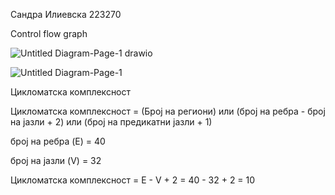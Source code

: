 Сандра Илиевска 223270


Control flow graph

![Untitled Diagram-Page-1 drawio](https://github.com/sandrailievskaa/SI_2024_lab2_223270/assets/131893105/414948f2-1a6a-4d53-a6dc-fd9878d52844)


![Untitled Diagram-Page-1](https://github.com/sandrailievskaa/SI_2024_lab2_223270/assets/131893105/563d2bc7-0d9c-45ea-9366-f47a4ef09928)



Цикломатска комплексност

Цикломатска комплексност = (Број на региони) или (број на ребра - број на јазли + 2) или (број на предикатни јазли + 1)

број на ребра (E) = 40

број на јазли (V) = 32

Цикломатска комплексност = E - V + 2 = 40 - 32 + 2 = 10




                      


